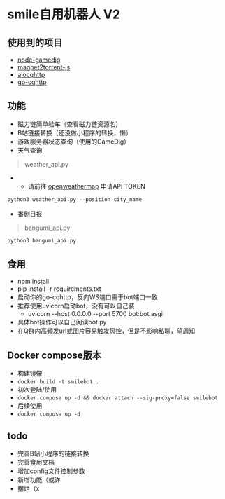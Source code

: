 # smile自用机器人 V2
## 使用到的项目
* [node-gamedig](https://github.com/gamedig/node-gamedig)
* [magnet2torrent-js](https://github.com/Tsuk1ko/magnet2torrent-js)
* [aiocqhttp](https://github.com/nonebot/aiocqhttp)
* [go-cqhttp](https://github.com/Mrs4s/go-cqhttp)
## 功能
* 磁力链简单验车（查看磁力链资源名） 
* B站链接转换（还没做小程序的转换，懒）
* 游戏服务器状态查询（使用的GameDig）
* 天气查询 
> weather_api.py 
+ +  请前往 [openweathermap](https://openweathermap.org/api) 申请API TOKEN
```python 
python3 weather_api.py --position city_name
```
* 番剧日报 
> bangumi_api.py
```python 
python3 bangumi_api.py
```

## 食用
* npm install
* pip install -r requirements.txt
* 启动你的go-cqhttp，反向WS端口需于bot端口一致
* 推荐使用uvicorn启动bot，没有可以自己装
    * uvicorn --host 0.0.0.0 --port 5700 bot:bot.asgi
* 具体bot操作可以自己阅读bot.py
* 在Q群内高频发url或图片容易触发风控，但是不影响私聊，望周知
## Docker compose版本
* 构建镜像 
* ```docker build -t smilebot . ```
* 初次登陆/使用
* ```docker compose up -d && docker attach --sig-proxy=false smilebot```
* 后续使用
* ```docker compose up -d```
## todo
* 完善B站小程序的链接转换
* 完善食用文档
* 增加config文件控制参数
* 新增功能（或许
* 摆烂（x
